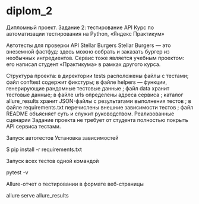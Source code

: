 # diplom_2
Дипломный проект. Задание 2: тестирование API
Курс по автоматизации тестирования на Python, «Яндекс Практикум»

Автотесты для проверки API Stellar Burgers
Stellar Burgers — это внеземной фастфуд: здесь можно собрать и заказать бургер из необычных ингредиентов. Сервис тоже является учебным проектом: его написал студент «Практикума» в рамках другого курса.

Структура проекта:
в директории tests расположены файлы с тестами;
файл conftest содержит фикстуры;
в файле helpers — функции, генерирующие рандомные тестовые данные ;
файл data хранит  тестовые данные;
в файле urls определены адреса сервиса ;
каталог allure_results хранит JSON-файлы с результатами выполнения тестов ;
в файле requirements.txt перечислены внешние зависимости тестов ;
файл README объясняет суть  и служит руководством.
Реализованные сценарии
Задание проекта не требует от студента полностью покрыть API сервиса тестами. 

Запуск автотестов
Установка зависимостей

$ pip install -r requirements.txt

Запуск всех тестов одной командой

pytest -v

Allure-отчет о тестировании в формате веб-страницы

allure serve allure_results